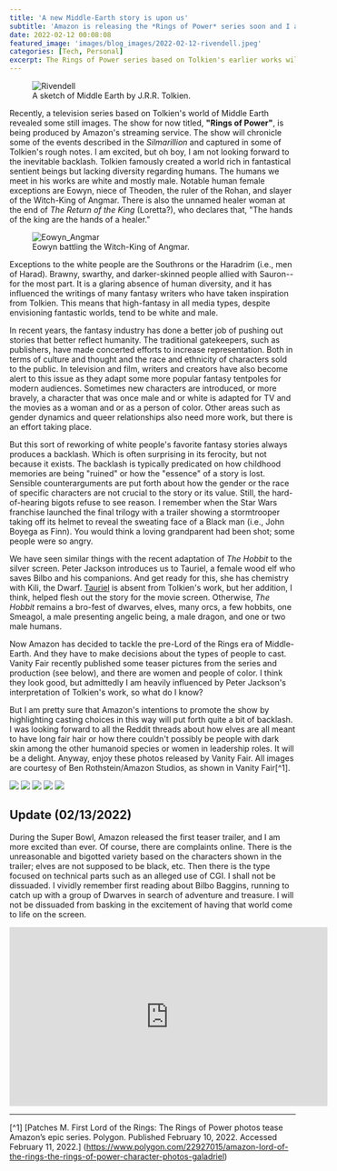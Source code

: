 ```yaml
---
title: 'A new Middle-Earth story is upon us'
subtitle: 'Amazon is releasing the *Rings of Power* series soon and I am excited.'
date: 2022-02-12 00:08:08
featured_image: 'images/blog_images/2022-02-12-rivendell.jpeg'
categories: [Tech, Personal]
excerpt: The Rings of Power series based on Tolkien's earlier works will be released by Amazon for its streaming service. But Amazon's creative changes are sure to draw the ire of some fans.
---
```


<figure>
  <img src="{{site.url}}/images/blog_images/2022-02-12-Ringsofpower6.jpeg " alt="Rivendell"/>
  <figcaption>A sketch of Middle Earth by J.R.R. Tolkien.</figcaption>
</figure>


Recently, a television series based on Tolkien's world of Middle Earth revealed some still images. The show for now titled, **"Rings of Power"**, is being produced by Amazon's streaming service. The show will chronicle some of the events described in the *Silmarillion* and captured in some of Tolkien's rough notes. I am excited, but oh boy, I am not looking forward to the inevitable backlash. Tolkien famously created a world rich in fantastical sentient beings but lacking diversity regarding humans. The humans we meet in his works are white and mostly male. Notable human female exceptions are Eowyn, niece of Theoden, the ruler of the Rohan, and slayer of the Witch-King of Angmar. There is also the unnamed healer woman at the end of *The Return of the King* (Loretta?), who declares that, "The hands of the king are the hands of a healer."

<figure>
  <img src="{{site.url}}/images/blog_images/2022-02-12-Ringsofpower7.jpeg " alt="Eowyn_Angmar"/>
  <figcaption>Eowyn battling the Witch-King of Angmar.</figcaption>
</figure>

Exceptions to the white people are the Southrons or the Haradrim (i.e., men of Harad). Brawny, swarthy, and darker-skinned people allied with Sauron--for the most part. It is a glaring absence of human diversity, and it has influenced the writings of many fantasy writers who have taken inspiration from  Tolkien. This means that high-fantasy in all media types, despite envisioning fantastic worlds, tend to be white and male.

In recent years, the fantasy industry has done a better job of pushing out stories that better reflect humanity. The traditional gatekeepers, such as publishers, have made concerted efforts to increase representation. Both in terms of culture and thought and the race and ethnicity of characters sold to the public. In television and film, writers and creators have also become alert to this issue as they adapt some more popular fantasy tentpoles for modern audiences. Sometimes new characters are introduced, or more bravely, a character that was once male and or white is adapted for TV and the movies as a woman and or as a person of color. Other areas such as gender dynamics and queer relationships also need more work, but there is an effort taking place.

But this sort of reworking of white people's favorite fantasy stories always produces a backlash. Which is often surprising in its ferocity, but not because it exists. The backlash is typically predicated on how childhood memories are being "ruined" or how the "essence" of a story is lost. Sensible counterarguments are put forth about how the gender or the race of specific characters are not crucial to the story or its value. Still, the hard-of-hearing bigots refuse to see reason. I remember when the Star Wars franchise launched the final trilogy with a trailer showing a stormtrooper taking off its helmet to reveal the sweating face of a Black man (i.e., John Boyega as Finn). You would think a loving grandparent had been shot; some people were so angry. 

We have seen similar things with the recent adaptation of *The Hobbit* to the silver screen. Peter Jackson introduces us to Tauriel, a female wood elf who saves Bilbo and his companions. And get ready for this, she has chemistry with Kili, the Dwarf. [Tauriel](https://en.wikipedia.org/wiki/Tauriel) is absent from Tolkien's work, but her addition, I think, helped flesh out the story for the movie screen. Otherwise, *The Hobbit* remains a bro-fest of dwarves, elves, many orcs, a few hobbits, one Smeagol, a male presenting angelic being, a male dragon, and one or two male humans. 

Now Amazon has decided to tackle the pre-Lord of the Rings era of Middle-Earth. And they have to make decisions about the types of people to cast. Vanity Fair recently published some teaser pictures from the series and production (see below), and there are women and people of color. I think they look good, but admittedly I am heavily influenced by Peter Jackson's interpretation of Tolkien's work, so what do I know?

But I am pretty sure that Amazon's intentions to promote the show by highlighting casting choices in this way will put forth quite a bit of backlash. I was looking forward to all the Reddit threads about how elves are all meant to have long fair hair or how there couldn't possibly be people with dark skin among the other humanoid species or women in leadership roles. It will be a delight. Anyway, enjoy these photos released by Vanity Fair. All images are courtesy of Ben Rothstein/Amazon Studios, as shown in Vanity Fair[^1].

<div class="gallery" data-columns="1">
	<img src="/images/blog_images/2022-02-12-Ringsofpower1.jpeg">
	<img src="/images/blog_images/2022-02-12-Ringsofpower2.jpeg">
	<img src="/images/blog_images/2022-02-12-Ringsofpower3.jpeg">
	<img src="/images/blog_images/2022-02-12-Ringsofpower4.jpeg">
	<img src="/images/blog_images/2022-02-12-Ringsofpower5.jpeg">
</div>

## Update (02/13/2022)
During the Super Bowl, Amazon released the first teaser trailer, and I am more excited than ever. Of course, there are complaints online. There is the unreasonable and bigotted variety based on the characters shown in the trailer; elves are not supposed to be black, etc. Then there is the type focused on technical parts such as an alleged use of CGI. I shall not be dissuaded. I vividly remember first reading about Bilbo Baggins, running to catch up with a group of Dwarves in search of adventure and treasure. I will not be dissuaded from basking in the excitement of having that world come to life on the screen.

<iframe width="560" height="315" src="https://www.youtube.com/embed/v7v1hIkYH24" title="YouTube video player" frameborder="0" allow="accelerometer; autoplay; clipboard-write; encrypted-media; gyroscope; picture-in-picture" allowfullscreen></iframe>



---
[^1]  [Patches M. First Lord of the Rings: The Rings of Power photos tease Amazon’s epic series. Polygon. Published February 10, 2022. Accessed February 11, 2022.] (https://www.polygon.com/22927015/amazon-lord-of-the-rings-the-rings-of-power-character-photos-galadriel)
